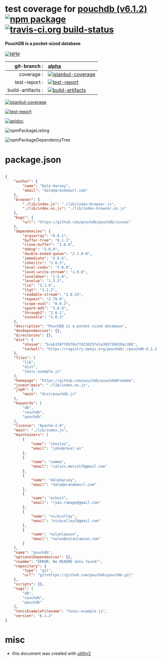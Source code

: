 # test coverage for  [pouchdb (v6.1.2)](https://github.com/pouchdb/pouchdb#readme)  [![npm package](https://img.shields.io/npm/v/npmtest-pouchdb.svg?style=flat-square)](https://www.npmjs.org/package/npmtest-pouchdb) [![travis-ci.org build-status](https://api.travis-ci.org/npmtest/node-npmtest-pouchdb.svg)](https://travis-ci.org/npmtest/node-npmtest-pouchdb)
#### PouchDB is a pocket-sized database

[![NPM](https://nodei.co/npm/pouchdb.png?downloads=true)](https://www.npmjs.com/package/pouchdb)

| git-branch : | [alpha](https://github.com/npmtest/node-npmtest-pouchdb/tree/alpha)|
|--:|:--|
| coverage : | [![istanbul-coverage](https://npmtest.github.io/node-npmtest-pouchdb/build/coverage.badge.svg)](https://npmtest.github.io/node-npmtest-pouchdb/build/coverage.html/index.html)|
| test-report : | [![test-report](https://npmtest.github.io/node-npmtest-pouchdb/build/test-report.badge.svg)](https://npmtest.github.io/node-npmtest-pouchdb/build/test-report.html)|
| build-artifacts : | [![build-artifacts](https://npmtest.github.io/node-npmtest-pouchdb/glyphicons_144_folder_open.png)](https://github.com/npmtest/node-npmtest-pouchdb/tree/gh-pages/build)|

[![istanbul-coverage](https://npmtest.github.io/node-npmtest-pouchdb/build/screenCapture.buildCustomOrg.browser.coverage.html.png)](https://npmtest.github.io/node-npmtest-pouchdb/build/coverage.html/index.html)

[![test-report](https://npmtest.github.io/node-npmtest-pouchdb/build/screenCapture.buildCustomOrg.browser.%252Fhome%252Ftravis%252Fbuild%252Fnpmtest%252Fnode-npmtest-pouchdb%252Ftmp%252Fbuild%252Ftest-report.html.png)](https://npmtest.github.io/node-npmtest-pouchdb/build/test-report.html)

[![apidoc](https://npmdoc.github.io/node-npmdoc-pouchdb/build/screenCapture.buildApidoc.browser.%252Fhome%252Ftravis%252Fbuild%252Fnpmdoc%252Fnode-npmdoc-pouchdb%252Ftmp%252Fbuild%252Fapidoc.html.png)](https://npmdoc.github.io/node-npmdoc-pouchdb/build/apidoc.html)

![npmPackageListing](https://npmtest.github.io/node-npmtest-pouchdb/build/screenCapture.npmPackageListing.svg)

![npmPackageDependencyTree](https://npmtest.github.io/node-npmtest-pouchdb/build/screenCapture.npmPackageDependencyTree.svg)



# package.json

```json

{
    "author": {
        "name": "Dale Harvey",
        "email": "dale@arandomurl.com"
    },
    "browser": {
        "./lib/index.js": "./lib/index-browser.js",
        "./lib/index.es.js": "./lib/index-browser.es.js"
    },
    "bugs": {
        "url": "https://github.com/pouchdb/pouchdb/issues"
    },
    "dependencies": {
        "argsarray": "0.0.1",
        "buffer-from": "0.1.1",
        "clone-buffer": "1.0.0",
        "debug": "2.6.0",
        "double-ended-queue": "2.1.0-0",
        "immediate": "3.0.6",
        "inherits": "2.0.3",
        "level-codec": "7.0.0",
        "level-write-stream": "1.0.0",
        "leveldown": "1.5.0",
        "levelup": "1.3.3",
        "lie": "3.1.0",
        "ltgt": "2.1.2",
        "readable-stream": "1.0.33",
        "request": "2.79.0",
        "scope-eval": "0.0.3",
        "spark-md5": "3.0.0",
        "through2": "2.0.1",
        "vuvuzela": "1.0.3"
    },
    "description": "PouchDB is a pocket-sized database",
    "devDependencies": {},
    "directories": {},
    "dist": {
        "shasum": "5ceb310f705f0a7fd23d25fe1a365f36b30ac28b",
        "tarball": "https://registry.npmjs.org/pouchdb/-/pouchdb-6.1.2.tgz"
    },
    "files": [
        "lib",
        "dist",
        "tonic-example.js"
    ],
    "homepage": "https://github.com/pouchdb/pouchdb#readme",
    "jsnext:main": "./lib/index.es.js",
    "jspm": {
        "main": "dist/pouchdb.js"
    },
    "keywords": [
        "db",
        "couchdb",
        "pouchdb"
    ],
    "license": "Apache-2.0",
    "main": "./lib/index.js",
    "maintainers": [
        {
            "name": "chesles",
            "email": "john@chesl.es"
        },
        {
            "name": "cwmma",
            "email": "calvin.metcalf@gmail.com"
        },
        {
            "name": "daleharvey",
            "email": "dale@arandomurl.com"
        },
        {
            "name": "eckoit",
            "email": "ryan.ramage@gmail.com"
        },
        {
            "name": "nickcolley",
            "email": "nickcolley7@gmail.com"
        },
        {
            "name": "nolanlawson",
            "email": "nolan@nolanlawson.com"
        }
    ],
    "name": "pouchdb",
    "optionalDependencies": {},
    "readme": "ERROR: No README data found!",
    "repository": {
        "type": "git",
        "url": "git+https://github.com/pouchdb/pouchdb.git"
    },
    "scripts": {},
    "tags": [
        "db",
        "couchdb",
        "pouchdb"
    ],
    "tonicExampleFilename": "tonic-example.js",
    "version": "6.1.2"
}
```



# misc
- this document was created with [utility2](https://github.com/kaizhu256/node-utility2)
